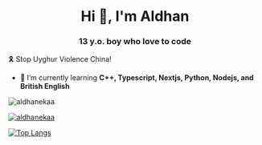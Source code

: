 <h1 align="center">Hi 👋, I'm Aldhan</h1>
<h3 align="center">13 y.o. boy who love to code</h3>

🎗️ Stop Uyghur Violence China!

- 🌱 I’m currently learning **C++, Typescript, Nextjs, Python, Nodejs, and British English**


<p><img align="center" src="https://github-readme-streak-stats.herokuapp.com/?user=aldhanekaa&" alt="aldhanekaa" /></p>
<p align="left"> <a href="https://github.com/ryo-ma/github-profile-trophy"><img src="https://github-profile-trophy.vercel.app/?username=aldhanekaa" alt="aldhanekaa" /></a> </p>

[![Top Langs](https://wakatime.com/share/@96ad270e-9bdc-4095-a085-d092a0792c9f/cb979cc6-9636-441c-96f3-c218c81ad089.svg)](https://github.com/anuraghazra/github-readme-stats)
